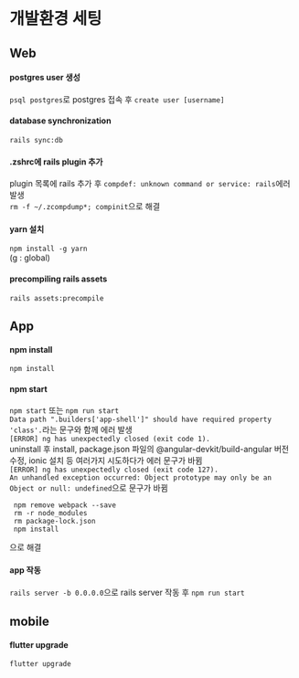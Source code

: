 # 개발환경 세팅
## Web
#### postgres user 생성
`psql postgres`로 postgres 접속 후 `create user [username]`
#### database synchronization
`rails sync:db`
#### .zshrc에 rails plugin 추가
plugin 목록에 rails 추가 후 `compdef: unknown command or service: rails`에러 발생  
`rm -f ~/.zcompdump*; compinit`으로 해결
#### yarn 설치
`npm install -g yarn`  
(g : global)
#### precompiling rails assets
`rails assets:precompile`
## App
#### npm install
`npm install`
#### npm start
`npm start` 또는 `npm run start`  
`Data path ".builders['app-shell']" should have required property 'class'.`라는 문구와 함께 에러 발생  
`[ERROR] ng has unexpectedly closed (exit code 1).`  
uninstall 후 install, package.json 파일의 @angular-devkit/build-angular 버전 수정, ionic 설치 등 여러가지 시도하다가 에러 문구가 바뀜  
`[ERROR] ng has unexpectedly closed (exit code 127).`  
`An unhandled exception occurred: Object prototype may only be an Object or null: undefined`으로 문구가 바뀜  
```
 npm remove webpack --save
 rm -r node_modules
 rm package-lock.json
 npm install
```
으로 해결
#### app 작동
`rails server -b 0.0.0.0`으로 rails server 작동 후 `npm run start`
## mobile
#### flutter upgrade
`flutter upgrade`
